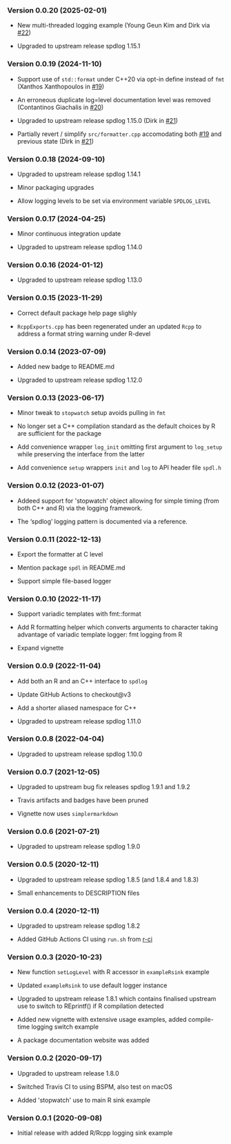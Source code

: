 <div class="container">
<div role="main">
<h3 id="version-0.0.20-2025-02-01">Version 0.0.20 (2025-02-01)</h3>
<ul>
<li><p>New multi-threaded logging example (Young Geun Kim and Dirk via
<a
href="https://github.com/eddelbuettel/rcppspdlog/issues/22">#22</a>)</p></li>
<li><p>Upgraded to upstream release spdlog 1.15.1</p></li>
</ul>
<h3 id="version-0.0.19-2024-11-10">Version 0.0.19 (2024-11-10)</h3>
<ul>
<li><p>Support use of <code>std::format</code> under C++20 via opt-in
define instead of <code>fmt</code> (Xanthos Xanthopoulos in <a
href="https://github.com/eddelbuettel/rcppspdlog/pull/19">#19</a>)</p></li>
<li><p>An erroneous duplicate log=level documentation level was removed
(Contantinos Giachalis in <a
href="https://github.com/eddelbuettel/rcppspdlog/pull/20">#20</a>)</p></li>
<li><p>Upgraded to upstream release spdlog 1.15.0 (Dirk in <a
href="https://github.com/eddelbuettel/rcppspdlog/pull/21">#21</a>)</p></li>
<li><p>Partially revert / simplify <code>src/formatter.cpp</code>
accomodating both <a
href="https://github.com/eddelbuettel/rcppspdlog/pull/19">#19</a> and
previous state (Dirk in <a
href="https://github.com/eddelbuettel/rcppspdlog/pull/21">#21</a>)</p></li>
</ul>
<h3 id="version-0.0.18-2024-09-10">Version 0.0.18 (2024-09-10)</h3>
<ul>
<li><p>Upgraded to upstream release spdlog 1.14.1</p></li>
<li><p>Minor packaging upgrades</p></li>
<li><p>Allow logging levels to be set via environment variable
<code>SPDLOG_LEVEL</code></p></li>
</ul>
<h3 id="version-0.0.17-2024-04-25">Version 0.0.17 (2024-04-25)</h3>
<ul>
<li><p>Minor continuous integration update</p></li>
<li><p>Upgraded to upstream release spdlog 1.14.0</p></li>
</ul>
<h3 id="version-0.0.16-2024-01-12">Version 0.0.16 (2024-01-12)</h3>
<ul>
<li><p>Upgraded to upstream release spdlog 1.13.0</p></li>
</ul>
<h3 id="version-0.0.15-2023-11-29">Version 0.0.15 (2023-11-29)</h3>
<ul>
<li><p>Correct default package help page slighly</p></li>
<li><p><code>RcppExports.cpp</code> has been regenerated under an
updated <code>Rcpp</code> to address a format string warning under
R-devel</p></li>
</ul>
<h3 id="version-0.0.14-2023-07-09">Version 0.0.14 (2023-07-09)</h3>
<ul>
<li><p>Added new badge to README.md</p></li>
<li><p>Upgraded to upstream release spdlog 1.12.0</p></li>
</ul>
<h3 id="version-0.0.13-2023-06-17">Version 0.0.13 (2023-06-17)</h3>
<ul>
<li><p>Minor tweak to <code>stopwatch</code> setup avoids pulling in
<code>fmt</code></p></li>
<li><p>No longer set a C++ compilation standard as the default choices
by R are sufficient for the package</p></li>
<li><p>Add convenience wrapper <code>log_init</code> omitting first
argument to <code>log_setup</code> while preserving the interface from
the latter</p></li>
<li><p>Add convenience <code>setup</code> wrappers <code>init</code> and
<code>log</code> to API header file <code>spdl.h</code></p></li>
</ul>
<h3 id="version-0.0.12-2023-01-07">Version 0.0.12 (2023-01-07)</h3>
<ul>
<li><p>Addeed support for 'stopwatch' object allowing for simple timing
(from both C++ and R) via the logging framework.</p></li>
<li><p>The ‘spdlog’ logging pattern is documented via a
reference.</p></li>
</ul>
<h3 id="version-0.0.11-2022-12-13">Version 0.0.11 (2022-12-13)</h3>
<ul>
<li><p>Export the formatter at C level</p></li>
<li><p>Mention package <code>spdl</code> in README.md</p></li>
<li><p>Support simple file-based logger</p></li>
</ul>
<h3 id="version-0.0.10-2022-11-17">Version 0.0.10 (2022-11-17)</h3>
<ul>
<li><p>Support variadic templates with fmt::format</p></li>
<li><p>Add R formatting helper which converts arguments to character
taking advantage of variadic template logger: fmt logging from
R</p></li>
<li><p>Expand vignette</p></li>
</ul>
<h3 id="version-0.0.9-2022-11-04">Version 0.0.9 (2022-11-04)</h3>
<ul>
<li><p>Add both an R and an C++ interface to
<code>spdlog</code></p></li>
<li><p>Update GitHub Actions to checkout@v3</p></li>
<li><p>Add a shorter aliased namespace for C++</p></li>
<li><p>Upgraded to upstream release spdlog 1.11.0</p></li>
</ul>
<h3 id="version-0.0.8-2022-04-04">Version 0.0.8 (2022-04-04)</h3>
<ul>
<li><p>Upgraded to upstream release spdlog 1.10.0</p></li>
</ul>
<h3 id="version-0.0.7-2021-12-05">Version 0.0.7 (2021-12-05)</h3>
<ul>
<li><p>Upgraded to upstream bug fix releases spdlog 1.9.1 and
1.9.2</p></li>
<li><p>Travis artifacts and badges have been pruned</p></li>
<li><p>Vignette now uses <code>simplermarkdown</code></p></li>
</ul>
<h3 id="version-0.0.6-2021-07-21">Version 0.0.6 (2021-07-21)</h3>
<ul>
<li><p>Upgraded to upstream release spdlog 1.9.0</p></li>
</ul>
<h3 id="version-0.0.5-2020-12-11">Version 0.0.5 (2020-12-11)</h3>
<ul>
<li><p>Upgraded to upstream release spdlog 1.8.5 (and 1.8.4 and
1.8.3)</p></li>
<li><p>Small enhancements to DESCRIPTION files</p></li>
</ul>
<h3 id="version-0.0.4-2020-12-11">Version 0.0.4 (2020-12-11)</h3>
<ul>
<li><p>Upgraded to upstream release spdlog 1.8.2</p></li>
<li><p>Added GitHub Actions CI using <code>run.sh</code> from <a
href="https://eddelbuettel.github.io/r-ci/">r-ci</a></p></li>
</ul>
<h3 id="version-0.0.3-2020-10-23">Version 0.0.3 (2020-10-23)</h3>
<ul>
<li><p>New function <code>setLogLevel</code> with R accessor in
<code>exampleRsink</code> example</p></li>
<li><p>Updated <code>exampleRsink</code> to use default logger
instance</p></li>
<li><p>Upgraded to upstream release 1.8.1 which contains finalised
upstream use to switch to REprintf() if R compilation detected</p></li>
<li><p>Added new vignette with extensive usage examples, added
compile-time logging switch example</p></li>
<li><p>A package documentation website was added</p></li>
</ul>
<h3 id="version-0.0.2-2020-09-17">Version 0.0.2 (2020-09-17)</h3>
<ul>
<li><p>Upgraded to upstream release 1.8.0</p></li>
<li><p>Switched Travis CI to using BSPM, also test on macOS</p></li>
<li><p>Added 'stopwatch' use to main R sink example</p></li>
</ul>
<h3 id="version-0.0.1-2020-09-08">Version 0.0.1 (2020-09-08)</h3>
<ul>
<li><p>Initial release with added R/Rcpp logging sink example</p></li>
</ul>
</div>
</div>
